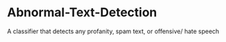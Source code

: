 # Abnormal-Text-Detection
A classifier that detects any profanity, spam text, or offensive/ hate speech
